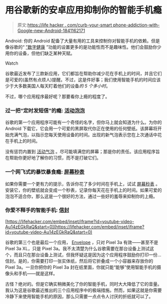 # 用谷歌新的安卓应用抑制你的智能手机瘾

> 原文:[https://life hacker . com/curb-your-smart phone-addiction-with-Google-new-Android-1841162171](https://lifehacker.com/curb-your-smartphone-addiction-with-googles-new-android-1841162171)

Android: 你的 Android 配备了大量有用的工具来控制你对智能手机的依赖。但是像谷歌的“ [”数字健康](https://lifehacker.com/the-best-new-features-in-android-q-1834620582) ”功能的设置更多的是功能性而不是趣味性。他们会鼓励你少用你的设备，但他们缺乏某种天赋。

Watch

谷歌最近发布了三款新应用，它们都旨在帮助你减少花在手机上的时间，并且它们是可爱的(虽然有点烦人)提醒。不过，这是件好事；我们使用智能手机的时间应该少于大多数美国人每天盯着他们的设备*的 5 个多小时*。

不过，哪个应用程序最好呢？那要看你上瘾的程度了。

### **过一把“定时发短信”的瘾:** [**活动泡泡**](https://play.google.com/store/apps/details?id=com.digitalwellbeingexperiments.activitybubbles)

谷歌的第一个应用程序可能有一个奇怪的名字，但你马上就会知道为什么。为你的 Android 下载它，它会用一个可爱的黑屏取代你正在使用的任何壁纸。该屏幕将开始充满气泡，以指示您每天使用设备的时间。出现的新气泡表示您在上次通话中花在手机上的时间。

没有惩罚内置到 [活动气泡](https://play.google.com/store/apps/details?id=com.digitalwellbeingexperiments.activitybubbles) 。尽可能填满您的屏幕；那是你的责任。该应用程序旨在帮助你更好地了解你的习惯，而不是打破它们。

### **一个网飞式的暴饮暴食瘾:** [**屏幕秒表**](https://play.google.com/store/apps/details?id=com.digitalwellbeingexperiments.screenstopwatch)

如果你需要一个更有力的提示，告诉你花了多少时间在手机上，试试 [屏幕秒表](https://play.google.com/store/apps/details?id=com.digitalwellbeingexperiments.screenstopwatch) 。安装它，你的壁纸就会变成一个秒表，记录你每天花在手机上的时间。如果可爱的泡泡不适合你，那么这是一个很好的方法，通过一些好的羞辱来抑制你的上瘾。

### **你爱不释手的智能手机:** [**信封**](https://play.google.com/store/apps/details?id=com.specialprojects.experiments.envelopecall)

 [https://lifehacker.com/embed/inset/iframe?id=youtube-video-Au14zEGkRaQ&start=0](https://lifehacker.com/embed/inset/iframe?id=youtube-video-Au14zEGkRaQ&start=0) 

谷歌的第三个也是最后一个应用， [Envelope](https://play.google.com/store/apps/details?id=com.specialprojects.experiments.envelopecall) ，只对 Pixel 3a 有效——甚至不是 Pixel 3a XL，只是 Pixel 3a。我不太清楚为什么谷歌需要在那台设备上测试这个，而且只在那台设备上测试，但我怀疑这是因为这个应用程序鼓励你打印一份...信封。是的，你需要打印一张实体纸，然后将它折叠成一个小容器来存放你的 Pixel 3a。一旦你把你的 Pixel 3a 封在纸里面，你就只能“能够”使用智能手机的摄像头和手机——就是这样。

古怪？绝对的。但是它确实稍微美化了你的智能手机，同时大大降低了它的音量。我认为这是谷歌最近推出的三个应用程序中的极端措施。然而，如果这就是你需要冷静下来使用智能手机的原因，那么只需要一点点令人讨厌的折纸就可以了。